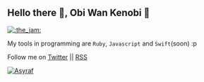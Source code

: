 ## Hello there 👋, Obi Wan Kenobi 🧔

[![:the_jam:](https://cdn.discordapp.com/emojis/745354525958996138.gif?v=1)](https://asyrafff.com/)

My tools in programming are `Ruby`, `Javascript` and `Swift`(soon) :p 

Follow me on [Twitter](https://twitter.com/asyr0f) || [RSS](https://asyrafff.com/feed/)

[![Asyraf](https://raw.githubusercontent.com/J2TEAM/J2TEAM/main/dino.gif)](https://asyrafff.com/)

<!--
**asyraffff/asyraffff** is a ✨ _special_ ✨ repository because its `README.md` (this file) appears on your GitHub profile.

Here are some ideas to get you started:

- 🔭 I’m currently working on ...
- 🌱 I’m currently learning ...
- 👯 I’m looking to collaborate on ...
- 🤔 I’m looking for help with ...
- 💬 Ask me about ...
- 📫 How to reach me: ...
- 😄 Pronouns: ...
- ⚡ Fun fact: ...
-->
